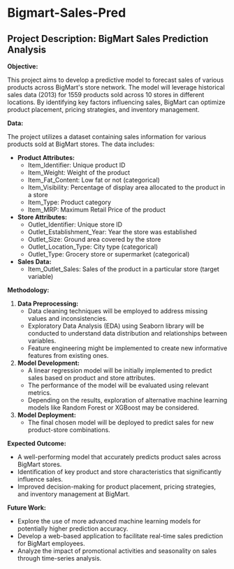 # Bigmart-Sales-Pred

## Project Description: BigMart Sales Prediction Analysis

**Objective:**

This project aims to develop a predictive model to forecast sales of various products across BigMart's store network. The model will leverage historical sales data (2013) for 1559 products sold across 10 stores in different locations. By identifying key factors influencing sales, BigMart can optimize product placement, pricing strategies, and inventory management.

**Data:**

The project utilizes a dataset containing sales information for various products sold at BigMart stores. The data includes:

* **Product Attributes:**
    * Item_Identifier: Unique product ID
    * Item_Weight: Weight of the product
    * Item_Fat_Content: Low fat or not (categorical)
    * Item_Visibility: Percentage of display area allocated to the product in a store
    * Item_Type: Product category
    * Item_MRP: Maximum Retail Price of the product
* **Store Attributes:**
    * Outlet_Identifier: Unique store ID
    * Outlet_Establishment_Year: Year the store was established
    * Outlet_Size: Ground area covered by the store
    * Outlet_Location_Type: City type (categorical)
    * Outlet_Type: Grocery store or supermarket (categorical)
* **Sales Data:**
    * Item_Outlet_Sales: Sales of the product in a particular store (target variable)

**Methodology:**

1. **Data Preprocessing:**
    * Data cleaning techniques will be employed to address missing values and inconsistencies.
    * Exploratory Data Analysis (EDA) using Seaborn library will be conducted to understand data distribution and relationships between variables.
    * Feature engineering might be implemented to create new informative features from existing ones.
2. **Model Development:**
    * A linear regression model will be initially implemented to predict sales based on product and store attributes. 
    * The performance of the model will be evaluated using relevant metrics.
    * Depending on the results, exploration of alternative machine learning models like Random Forest or XGBoost may be considered.
3. **Model Deployment:**
    * The final chosen model will be deployed to predict sales for new product-store combinations.

**Expected Outcome:**

* A well-performing model that accurately predicts product sales across BigMart stores.
* Identification of key product and store characteristics that significantly influence sales.
* Improved decision-making for product placement, pricing strategies, and inventory management at BigMart.

**Future Work:**

* Explore the use of more advanced machine learning models for potentially higher prediction accuracy.
* Develop a web-based application to facilitate real-time sales prediction for BigMart employees.
* Analyze the impact of promotional activities and seasonality on sales through time-series analysis.
